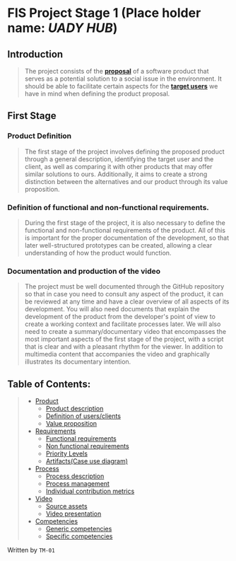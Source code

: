 # FIS Project Stage 1 (Place holder name: *UADY HUB*)
## Introduction
>The project consists of the [**proposal**][Product] of a software product that serves as a potential solution to a social issue in the environment. It should be able to facilitate certain aspects for the [**target users**][Definition of users/clients] we have in mind when defining the product proposal.
## First Stage
### Product Definition
>The first stage of the project involves defining the proposed product through a general description, identifying the target user and the client, as well as comparing it with other products that may offer similar solutions to ours. Additionally, it aims to create a strong distinction between the alternatives and our product through its value proposition.
### Definition of functional and non-functional requirements.
>During the first stage of the project, it is also necessary to define the functional and non-functional requirements of the product. All of this is important for the proper documentation of the development, so that later well-structured prototypes can be created, allowing a clear understanding of how the product would function.
### Documentation and production of the video
>The project must be well documented through the GitHub repository so that in case you need to consult any aspect of the product, it can be reviewed at any time and have a clear overview of all aspects of its development.
>You will also need documents that explain the development of the product from the developer's point of view to create a working context and facilitate processes later.
>We will also need to create a summary/documentary video that encompasses the most important aspects of the first stage of the project, with a script that is clear and with a pleasant rhythm for the viewer. In addition to multimedia content that accompanies the video and graphically illustrates its documentary intention.

## Table of Contents:
>- [Product]
>    - [Product description][Product_description]
>    - [Definition of users/clients]
>    - [Value proposition]
>- [Requirements]
>    - [Functional requirements]
>    - [Non functional requirements]
>    - [Priority Levels]
>    - [Artifacts(Case use diagram)]
>- [Process]
>   - [Process description]
>   - [Process management]
>   - [Individual contribution metrics]
>- [Video]
>    - [Source assets]
>    - [Video presentation]
>- [Competencies]
>    - [Generic competencies]
>    - [Specific competencies]

[Product]: https://github.com/Ozia112/Team-2-FSE-repo/tree/FIS-Project-Stage-2/B_task
  [Product_description]: https://github.com/Ozia112/Team-2-FSE-repo/blob/FIS-Project-Stage-2/B_task/Product.md
  [Definition of users/clients]: https://github.com/Ozia112/Team-2-FSE-repo/blob/FIS-Project-Stage-2/B_task/Definition%20%20of%20users-clients1.1.md
  [Value proposition]: https://github.com/Ozia112/Team-2-FSE-repo/blob/FIS-Project-Stage-2/B_task/Value%20proposition1.0.md
[Requirements]: https://github.com/Ozia112/Team-2-FSE-repo/tree/FIS-Project-Stage-2/C_task
  [Functional requirements]: https://github.com/Ozia112/Team-2-FSE-repo/blob/FIS-Project-Stage-2/C_task/Functional%20Requirements.md
  [Non functional requirements]: https://github.com/Ozia112/Team-2-FSE-repo/blob/FIS-Project-Stage-2/C_task/Non%20Functional%20Requirements.md
  [Priority Levels]: https://github.com/Ozia112/Team-2-FSE-repo/blob/FIS-Project-Stage-2/C_task/PriorityLevels.md
  [Artifacts(Case use diagram)]: https://github.com/Ozia112/Team-2-FSE-repo/blob/FIS-Project-Stage-2/C_task/DiagramUseCases.md
[Process]: https://github.com/Ozia112/Team-2-FSE-repo/tree/FIS-Project-Stage-2/D_task
  [Process description]: https://github.com/Ozia112/Team-2-FSE-repo/blob/FIS-Project-Stage-2/D_task/Process%20description.md#workflow
  [Process management]: https://github.com/Ozia112/Team-2-FSE-repo/blob/FIS-Project-Stage-2/D_task/Process%20description.md#schedule
  [Individual contribution metrics]: https://github.com/Ozia112/Team-2-FSE-repo/blob/FIS-Project-Stage-2/D_task/Process%20description.md#tasks-to-be-completed
[Video]: https://github.com/Ozia112/Team-2-FSE-repo/tree/FIS-Project-Stage-2/E_task
  [Source assets]: https://github.com/Ozia112/Team-2-FSE-repo/tree/FIS-Project-Stage-2/assets
  [Video presentation]: https://github.com/Ozia112/Team-2-FSE-repo/blob/FIS-Project-Stage-2/E_task/Video%20Presentation.md
[Competencies]: https://github.com/Ozia112/Team-2-FSE-repo/tree/FIS-Project-Stage-2/F_task
  [Generic competencies]: https://github.com/Ozia112/Team-2-FSE-repo/blob/FIS-Project-Stage-2/F_task/generic%20competencies.md
  [Specific competencies]: https://github.com/Ozia112/Team-2-FSE-repo/blob/FIS-Project-Stage-2/F_task/specific%20competences.md
Written by `TM-01`
